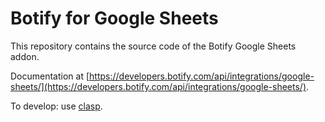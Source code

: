 # Botify for Google Sheets

This repository contains the source code of the Botify Google Sheets addon.

Documentation at [https://developers.botify.com/api/integrations/google-sheets/](https://developers.botify.com/api/integrations/google-sheets/).

To develop: use [clasp](https://developers.google.com/apps-script/guides/clasp).
